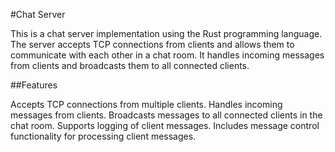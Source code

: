 #Chat Server

This is a chat server implementation using the Rust programming language. The server accepts TCP connections from clients and allows them to communicate with each other in a chat room. It handles incoming messages from clients and broadcasts them to all connected clients.

##Features

Accepts TCP connections from multiple clients.
Handles incoming messages from clients.
Broadcasts messages to all connected clients in the chat room.
Supports logging of client messages.
Includes message control functionality for processing client messages.